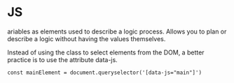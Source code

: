 # JS

ariables as elements used to describe a logic process. Allows you to plan or describe a logic without having the values themselves. 

Instead of using the class to select elements from the DOM, a better practice is to use the attribute data-js.

`const mainElement = document.queryselector('[data-js="main"]')`